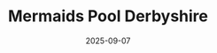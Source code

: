 ---
title: Mermaids Pool Derbyshire
date: 2025-09-07
slug: 2025-09-07-mermaids-pool-derbyshire
tags: [photography, travel]
image: https://ik.imagekit.io/1wh3oo1zp/mermaids-pool-derbyshire_7DAGk8Ulq
image_alt: Mermaids Pool
---